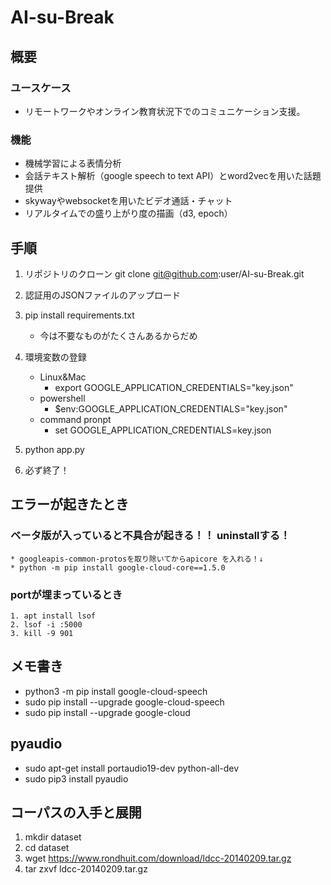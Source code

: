 # AI-su-Break

## 概要
### ユースケース
* リモートワークやオンライン教育状況下でのコミュニケーション支援。

### 機能
* 機械学習による表情分析
* 会話テキスト解析（google speech to text API）とword2vecを用いた話題提供
* skywayやwebsocketを用いたビデオ通話・チャット
* リアルタイムでの盛り上がり度の描画（d3, epoch）

## 手順
1. リポジトリのクローン
git clone git@github.com:user/AI-su-Break.git

2. 認証用のJSONファイルのアップロード

3. pip install requirements.txt
    * 今は不要なものがたくさんあるからだめ

4. 環境変数の登録
    * Linux&Mac
        * export GOOGLE_APPLICATION_CREDENTIALS="key.json"
    * powershell
        * $env:GOOGLE_APPLICATION_CREDENTIALS="key.json"
    * command pronpt
        * set GOOGLE_APPLICATION_CREDENTIALS=key.json

5. python app.py

6. 必ず終了！

## エラーが起きたとき
  ### ベータ版が入っていると不具合が起きる！！ uninstallする！
    * googleapis-common-protosを取り除いてからapicore を入れる！↓
    * python -m pip install google-cloud-core==1.5.0

  ### portが埋まっているとき
    1. apt install lsof
    2. lsof -i :5000
    3. kill -9 901

## メモ書き
* python3 -m pip install google-cloud-speech
* sudo pip install --upgrade google-cloud-speech
* sudo pip install --upgrade google-cloud

## pyaudio
* sudo apt-get install portaudio19-dev python-all-dev
* sudo pip3 install pyaudio

## コーパスの入手と展開
1. mkdir dataset
2. cd dataset
3. wget https://www.rondhuit.com/download/ldcc-20140209.tar.gz
4. tar zxvf ldcc-20140209.tar.gz
